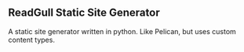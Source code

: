 ## ReadGull Static Site Generator

A static site generator written in python. Like Pelican, but uses custom content types.
